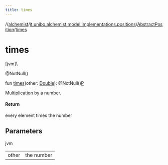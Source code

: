 ```yaml
---
title: times
---
```

//[alchemist](../../../index.html)/[it.unibo.alchemist.model.implementations.positions](../index.html)/[AbstractPosition](index.html)/[times](times.html)



# times



[jvm]\




@NotNull()



fun [times](times.html)(other: [Double](https://kotlinlang.org/api/latest/jvm/stdlib/kotlin/-double/index.html)): @NotNull()[P](index.html)



Multiplication by a number.



#### Return



every element times the number



## Parameters


jvm

| | |
|---|---|
| other | the number |




